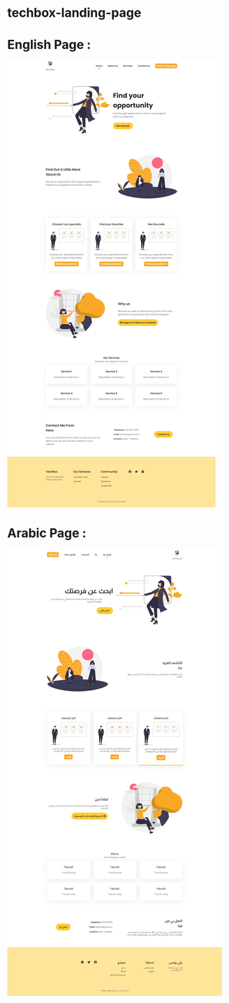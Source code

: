 # techbox-landing-page

# English Page :
<img src="./img/en_techbox.png"/>

# Arabic Page :
<img src="./img/ar_techbox.png"/>
